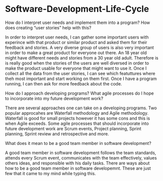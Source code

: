 # Software-Development-Life-Cycle

How do I interpret user needs and implement them into a program? How does creating “user stories” help with this?

In order to interpret user needs, I can gather some important users with experince with that product or similar product and asked them for their feedback and stories. A very diverse group of users is also very important in order to make a great product for everyone out there. An 18 year old might have different needs and stories from a 30 year old adult. Therefore is is really good when the stories of the users are well diversed in order to make the product usable for everyone that might want to use it. Once I collect all the data from the user stories, I can see which featuttures where theh most important and start working on them first. Once I have a program running, I can then ask for more feedback about the code.


How do I approach developing programs? What agile processes do I hope to incorporate into my future development work?

There are several approaches one can take on a developing programs. Two popular approcahes are Waterfall methodology and Agile methodology. Waterfall is good for small projects however it has some cons and this is when Agile exceeds. Some agile processes that should incorporate into future development work are Scrum events, Project planning, Sprint planning, Sprint review and retrospective and more.


What does it mean to be a good team member in software development?

A good team member in software development follows the team standards, attends every Scrum event, communicates with the team effectively, values others ideas, and responsible with his daily tasks. There are ways about how to be a good team member in software developemnt. These are just few that it came to my mind while typing this. 
